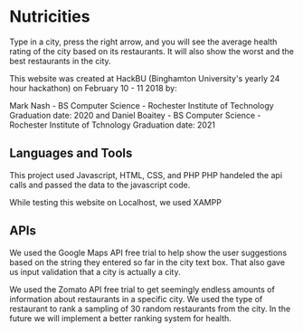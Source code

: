 # Nutricities
Type in a city, press the right arrow, and you will see the average health
rating of the city based on its restaurants. It will also show the worst
and the best restaurants in the city.

This website was created at HackBU (Binghamton University's yearly
24 hour hackathon) on February 10 - 11 2018 by:

Mark Nash - BS Computer Science - Rochester Institute of Technology
Graduation date: 2020
and
Daniel Boaitey - BS Computer Science - Rochester Institute of Tchnology
Graduation date: 2021

## Languages and Tools
This project used Javascript, HTML, CSS, and PHP
PHP handeled the api calls and passed the data to the javascript code.

While testing this website on Localhost, we used XAMPP

## APIs
We used the Google Maps API free trial to help show the user suggestions
based on the string they entered so far in the city text box. That also
gave us input validation that a city is actually a city.

We used the Zomato API free trial to get seemingly endless amounts of
information about restaurants in a specific city. We used the type of
restaurant to rank a sampling of 30 random restaurants from the city.
In the future we will implement a better ranking system for health.
